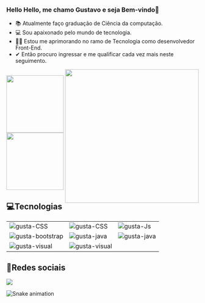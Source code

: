 ### Hello Hello, me chamo Gustavo e seja Bem-vindo👋

- 📚 Atualmente faço graduação de Ciência da computação.
- 💻 Sou apaixonado pelo mundo de tecnologia.
- 👨‍💻 Estou me aprimorando no ramo de Tecnologia como desenvolvedor Front-End.
- ✔ Então procuro ingressar e me qualificar cada vez mais neste seguimento.

 <div>
    <img align="right" src="https://github.com/nomegustaa/Desenvolvimento-Js/blob/main/img/preview.gif" width="350">
 </div>
 
   ##
   
 <div>
 
  <img height="150em" src="https://github-readme-stats.vercel.app/api?username=nomegustaa&show_icons=true&theme=midnight-purple&include_all_commits=true&count_private=true"/>
  <img height="150em" src="https://github-readme-stats.vercel.app/api/top-langs/?username=nomegustaa&layout=compact&langs_count=7&theme=midnight-purple"/>
</div>
 
<div>
 <h2>💻Tecnologias</h2>
 <table border="0.5">
  <tr>
    <td>
       <img align="left" alt="gusta-CSS" src="https://img.shields.io/badge/HTML5-E34F26?style=for-the-badge&logo=html5&logoColor=white">
    </td>
   
   <td>
      <img align="center" alt="gusta-CSS" src="https://img.shields.io/badge/CSS3-1572B6?style=for-the-badge&logo=css3&logoColor=white">
   </td>
   
   <td>
      <img align="center" alt="gusta-Js" src="https://img.shields.io/badge/JavaScript-F7DF1E?style=for-the-badge&logo=javascript&logoColor=black">
    </td>
  </tr>
  
  <tr>
   <td>
     <img align="center" alt="gusta-bootstrap" src="https://img.shields.io/badge/Bootstrap-563D7C?style=for-the-badge&logo=bootstrap&logoColor=white">
   </td>
   
   <td>
     <img align="center" alt="gusta-java" src="https://img.shields.io/badge/Java-ED8B00?style=for-the-badge&logo=java&logoColor=white">
   </td>
   
   <td>
     <img align="center" alt="gusta-java" src="https://img.shields.io/badge/MySQL-00000F?style=for-the-badge&logo=mysql&logoColor=white">
    </td>
  </tr>
  
  <tr>
   <td>
    <img align="center" alt="gusta-visual" src="https://img.shields.io/badge/Visual_Studio-5C2D91?style=for-the-badge&logo=visual%20studio&logoColor=white">
   </td>
   
   <td>
    <img align="center" alt="gusta-visual" src="https://img.shields.io/badge/Figma-F24E1E?style=for-the-badge&logo=figma&logoColor=white">
   </td>
   
   </tr>
  
 </table>
 
</div>

<div>
   <h2>📱Redes sociais</h2>
  <a href="https://www.linkedin.com/in/gustavo--carvalho-da-silva" target="_blank"><img src="https://img.shields.io/badge/-LinkedIn-%230077B5?style=for-the-badge&logo=linkedin&logoColor=white" target="_blank"></a> 

   ![Snake animation](https://github.com/nomegustaa/nomegustaa/blob/output/github-contribution-grid-snake.svg)
</div>
